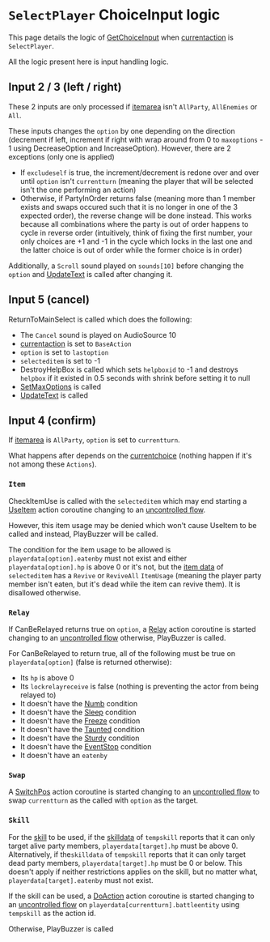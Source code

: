 # `SelectPlayer` ChoiceInput logic
This page details the logic of [GetChoiceInput](../GetChoiceInput.md) when [currentaction](../Pick.md) is `SelectPlayer`.

All the logic present here is input handling logic.

## Input 2 / 3 (left / right)
These 2 inputs are only processed if [itemarea](../../Player%20UI/AttackArea.md) isn't `AllParty`, `AllEnemies` or `All`.

These inputs changes the `option` by one depending on the direction (decrement if left, increment if right with wrap around from 0 to `maxoptions` - 1 using DecreaseOption and IncreaseOption). However, there are 2 exceptions (only one is applied)

- If `excludeself` is true, the increment/decrement is redone over and over until `option` isn't `currentturn` (meaning the player that will be selected isn't the one performing an action)
- Otherwise, if PartyInOrder returns false (meaning more than 1 member exists and swaps occured such that it is no longer in one of the 3 expected order), the reverse change will be done instead. This works because all combinations where the party is out of order happens to cycle in reverse order (intuitively, think of fixing the first number, your only choices are +1 and -1 in the cycle which locks in the last one and the latter choice is out of order while the former choice is in order)

Additionally, a `Scroll` sound played on `sounds[10]` before changing the `option` and [UpdateText](../../Visual%20rendering/UpdateText.md) is called after changing it.

## Input 5 (cancel)
ReturnToMainSelect is called which does the following:

- The `Cancel` sound is played on AudioSource 10
- [currentaction](../Pick.md) is set to `BaseAction`
- `option` is set to `lastoption`
- `selecteditem` is set to -1
- DestroyHelpBox is called which sets `helpboxid` to -1 and destroys `helpbox` if it existed in 0.5 seconds with shrink before setting it to null
- [SetMaxOptions](../SetMaxOptions.md) is called
- [UpdateText](../../Visual%20rendering/UpdateText.md) is called

## Input 4 (confirm)
If [itemarea](../../Player%20UI/AttackArea.md) is `AllParty`, `option` is set to `currentturn`.

What happens after depends on the [currentchoice](../Actions.md) (nothing happen if it's not among these `Actions`).

### `Item`
CheckItemUse is called with the `selecteditem` which may end starting a [UseItem](../../Battle%20flow/Action%20coroutines/UseItem.md) action coroutine changing to an [uncontrolled flow](../../Battle%20flow/Update%20flows/Uncontrolled%20flow.md).

However, this item usage may be denied which won't cause UseItem to be called and instead, PlayBuzzer will be called.

The condition for the item usage to be allowed is `playerdata[option].eatenby` must not exist and either `playerdata[option].hp` is above 0 or it's not, but the [item data](../../../TextAsset%20Data/Items%20data.md) of `selecteditem` has a  `Revive` or `ReviveAll` `ItemUsage` (meaning the player party member isn't eaten, but it's dead while the item can revive them). It is disallowed otherwise.

### `Relay`
If CanBeRelayed returns true on `option`, a [Relay](../../Battle%20flow/Action%20coroutines/Relay.md) action coroutine is started changing to an [uncontrolled flow](../../Battle%20flow/Update%20flows/Uncontrolled%20flow.md) otherwise, PlayBuzzer is called.

For CanBeRelayed to return true, all of the following must be true on `playerdata[option]` (false is returned otherwise):

- Its `hp` is above 0
- Its `lockrelayreceive` is false (nothing is preventing the actor from being relayed to)
- It doesn't have the [Numb](../../Actors%20states/BattleCondition/Numb.md) condition
- It doesn't have the [Sleep](../../Actors%20states/BattleCondition/Sleep.md) condition
- It doesn't have the [Freeze](../../Actors%20states/BattleCondition/Freeze.md) condition
- It doesn't have the [Taunted](../../Actors%20states/BattleCondition/Taunted.md) condition
- It doesn't have the [Sturdy](../../Actors%20states/BattleCondition/Sturdy.md) condition
- It doesn't have the [EventStop](../../Actors%20states/BattleCondition/EventStop.md) condition
- It doesn't have an `eatenby`

### `Swap`
A [SwitchPos](../../Battle%20flow/Action%20coroutines/SwitchPos.md) action coroutine is started changing to an [uncontrolled flow](../../Battle%20flow/Update%20flows/Uncontrolled%20flow.md) to swap `currentturn` as the called with `option` as the target.

### `Skill`
For the [skill](../../../Enums%20and%20IDs/Skills.md) to be used, if the [skilldata](../../../TextAsset%20Data/Skills%20data.md#skilldata) of `tempskill` reports that it can only target alive party members, `playerdata[target].hp` must be above 0. Alternatively, if the`skilldata` of `tempskill` reports that it can only target dead party members, `playerdata[target].hp` must be 0 or below. This doesn't apply if neither restrictions applies on the skill, but no matter what, `playerdata[target].eatenby` must not exist.

If the skill can be used, a [DoAction](../../Battle%20flow/Action%20coroutines/DoAction.md) action coroutine is started changing to an [uncontrolled flow](../../Battle%20flow/Update%20flows/Uncontrolled%20flow.md) on `playerdata[currentturn].battleentity` using `tempskill` as the action id.

Otherwise, PlayBuzzer is called